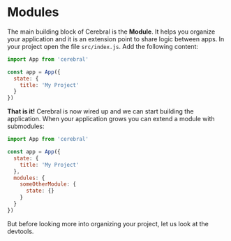 # Modules

The main building block of Cerebral is the **Module**. It helps you organize your application and it is an extension point to share logic between apps. In your project open the file `src/index.js`. Add the following content:

```js
import App from 'cerebral'

const app = App({
  state: {
    title: 'My Project'
  }
})
```

**That is it!** Cerebral is now wired up and we can start building the application. When your application grows you can extend a module with submodules:

```js
import App from 'cerebral'

const app = App({
  state: {
    title: 'My Project'
  },
  modules: {
    someOtherModule: {
      state: {}
    }
  }
})
```

But before looking more into organizing your project, let us look at the devtools.
